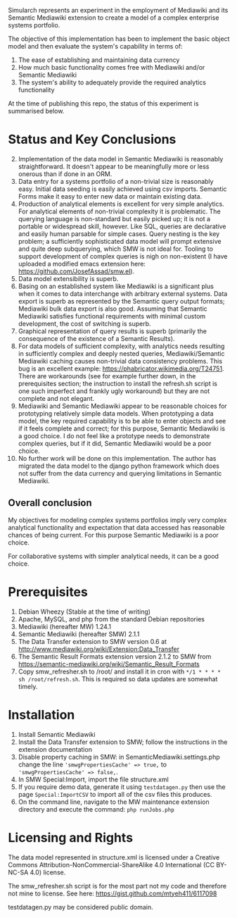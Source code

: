 Simularch represents an experiment in the employment of Mediawiki and its Semantic Mediawiki extension to create a model of a complex enterprise systems portfolio.

The objective of this implementation has been to implement the basic object model and then evaluate the system's capability in terms of:

1. The ease of establishing and maintaining data currency
2. How much basic functionality comes free with Mediawiki and/or Semantic Mediawiki
3. The system's ability to adequately provide the required analytics functionality

At the time of publishing this repo, the status of this experiment is summarised below.

# Status and Key Conclusions

2. Implementation of the data model in Semantic Mediawiki is reasonably straightforward. It doesn't appear to be meaningfully more or less onerous than if done in an ORM.
3. Data entry for a systems portfolio of a non-trivial size is reasonably easy. Initial data seeding is easily achieved using csv imports. Semantic Forms make it easy to enter new data or maintain existing data.
4. Production of analytical elements is excellent for very simple analytics. For analytical elements of non-trivial complexity it is problematic. The querying language is non-standard but easily picked up; it is not a portable or widespread skill, however. Like SQL, queries are declarative and easily human parsable for simple cases. Query nesting is the key problem; a sufficiently sophisticated data model will prompt extensive and quite deep subquerying, which SMW is not ideal for. Tooling to support development of complex queries is nigh on non-existent (I have uploaded a modified emacs extension here: https://github.com/JosefAssad/smw.el).
5. Data model extensibility is superb.
6. Basing on an established system like Mediawiki is a significant plus when it comes to data interchange with arbitrary external systems. Data export is superb as represented by the Semantic query output formats; Mediawiki bulk data export is also good. Assuming that Semantic Mediawiki satisfies functional requirements with minimal custom development, the cost of switching is superb.
7. Graphical representation of query results is superb (primarily the consequence of the existence of a Semantic Results).
8. For data models of sufficient complexity, with analytics needs resulting in sufficiently complex and deeply nested queries, Mediawiki/Semantic Mediawiki caching causes non-trivial data consistency problems. This bug is an excellent example: https://phabricator.wikimedia.org/T24751. There are workarounds (see for example further down, in the prerequisites section; the instruction to install the refresh.sh script is one such imperfect and frankly ugly workaround) but they are not complete and not elegant.
1. Mediawiki and Semantic Mediawiki appear to be reasonable choices for prototyping relatively simple data models. When prototyping a data model, the key required capability is to be able to enter objects and see if it feels complete and correct; for this purpose, Semantic Mediawiki is a good choice. I do not feel like a prototype needs to demonstrate complex queries, but if it did, Semantic Mediawiki would be a poor choice.
1. No further work will be done on this implementation. The author has migrated the data model to the django python framework which does not suffer from the data currency and querying limitations in Semantic Mediawiki.

## Overall conclusion

My objectives for modeling complex systems portfolios imply very complex analytical functionality and expectation that data accessed has reasonable chances of being current. For this purpose Semantic Mediawiki is a poor choice.

For collaborative systems with simpler analytical needs, it can be a good choice.

# Prerequisites
1. Debian Wheezy (Stable at the time of writing)
2. Apache, MySQL, and php from the standard Debian repositories
3. Mediawiki (hereafter MW) 1.24.1
4. Semantic Mediawiki (hereafter SMW) 2.1.1
5. The Data Transfer extension to SMW version 0.6 at http://www.mediawiki.org/wiki/Extension:Data_Transfer
6. The Semantic Result Formats extension version 2.1.2 to SMW from https://semantic-mediawiki.org/wiki/Semantic_Result_Formats
7. Copy smw_refresher.sh to /root/ and install it in cron with `*/1 * * * * sh /root/refresh.sh`. This is required so data updates are somewhat timely.

# Installation
1. Install Semantic Mediawiki
2. Install the Data Transfer extension to SMW; follow the instructions in the extension documentation
3. Disable property caching in SMW: in SemanticMediawiki.settings.php change the line `'smwgPropertiesCache' => true,` to `'smwgPropertiesCache' => false,`.
4. In SMW Special:Import, import the file structure.xml
5. If you require demo data, generate it using `testdatagen.py` then use the page `Special:ImportCSV` to import all of the csv files this produces.
6. On the command line, navigate to the MW maintenance extension directory and execute the command: `php runJobs.php`

# Licensing and Rights

The data model represented in structure.xml is licensed under a Creative Commons  Attribution-NonCommercial-ShareAlike 4.0 International (CC BY-NC-SA 4.0) license.

The smw_refresher.sh script is for the most part not my code and therefore not mine to license. See here: https://gist.github.com/mtyeh411/6117098

testdatagen.py may be considered public domain.
